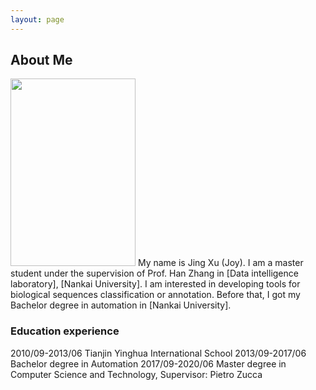 ```yaml
---
layout: page
---
```


## About Me

<img src="/images/jasonansel4.jpg" class="floatpic" width="200" height="300">
My name is Jing Xu (Joy).  I am a master student under the supervision of 
Prof. Han Zhang in [Data intelligence laboratory], [Nankai University]. 
I am interested in developing tools for biological sequences classification 
or annotation. Before that, I got my Bachelor degree in automation in 
[Nankai University].

### Education experience
2010/09-2013/06 Tianjin Yinghua International School
2013/09-2017/06 Bachelor degree in Automation
2017/09-2020/06 Master degree in Computer Science and Technology, Supervisor: Pietro Zucca


[Data intelligence laboratory]: http://ciil.nankai.edu.cn/
[Nankai University]: http://www.nankai.edu.cn/


